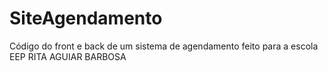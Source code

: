 # SiteAgendamento
Código do front e back de um sistema de agendamento feito para a escola EEP RITA AGUIAR BARBOSA

